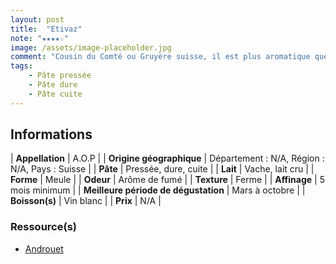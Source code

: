 ```yaml
---
layout: post
title:  "Etivaz"
note: "★★★★☆"
image: /assets/image-placeholder.jpg
comment: "Cousin du Comté ou Gruyère suisse, il est plus aromatique que la concurrence."
tags: 
    - Pâte pressée
    - Pâte dure
    - Pâte cuite
---
```


## Informations

| **Appellation** | A.O.P |
| **Origine géographique** | Département : N/A, Région : N/A, Pays : Suisse   |
| **Pâte** | Pressée, dure, cuite |
| **Lait** | Vache, lait cru |
| **Forme** | Meule |
| **Odeur** | Arôme de fumé |
| **Texture** | Ferme |
| **Affinage** | 5 mois minimum |
| **Meilleure période de dégustation** | Mars à octobre |
| **Boisson(s)** | Vin blanc |
| **Prix** | N/A |

### Ressource(s)
* [Androuet](https://androuet.com/Etivaz-705.html)